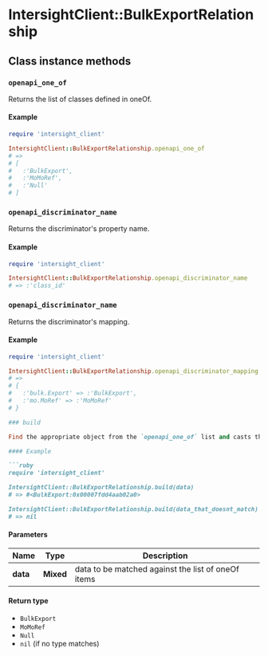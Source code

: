 # IntersightClient::BulkExportRelationship

## Class instance methods

### `openapi_one_of`

Returns the list of classes defined in oneOf.

#### Example

```ruby
require 'intersight_client'

IntersightClient::BulkExportRelationship.openapi_one_of
# =>
# [
#   :'BulkExport',
#   :'MoMoRef',
#   :'Null'
# ]
```

### `openapi_discriminator_name`

Returns the discriminator's property name.

#### Example

```ruby
require 'intersight_client'

IntersightClient::BulkExportRelationship.openapi_discriminator_name
# => :'class_id'
```

### `openapi_discriminator_name`

Returns the discriminator's mapping.

#### Example

```ruby
require 'intersight_client'

IntersightClient::BulkExportRelationship.openapi_discriminator_mapping
# =>
# {
#   :'bulk.Export' => :'BulkExport',
#   :'mo.MoRef' => :'MoMoRef'
# }

### build

Find the appropriate object from the `openapi_one_of` list and casts the data into it.

#### Example

```ruby
require 'intersight_client'

IntersightClient::BulkExportRelationship.build(data)
# => #<BulkExport:0x00007fdd4aab02a0>

IntersightClient::BulkExportRelationship.build(data_that_doesnt_match)
# => nil
```

#### Parameters

| Name | Type | Description |
| ---- | ---- | ----------- |
| **data** | **Mixed** | data to be matched against the list of oneOf items |

#### Return type

- `BulkExport`
- `MoMoRef`
- `Null`
- `nil` (if no type matches)

